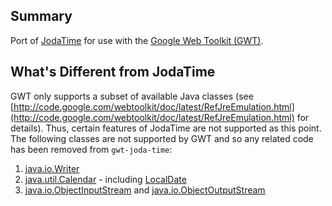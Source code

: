 ## Summary ##

Port of [JodaTime](http://joda-time.sourceforge.net/) for use with the [Google Web Toolkit (GWT)](http://code.google.com/webtoolkit/overview.html).

## What's Different from JodaTime ##

GWT only supports a subset of available Java classes (see [http://code.google.com/webtoolkit/doc/latest/RefJreEmulation.html](http://code.google.com/webtoolkit/doc/latest/RefJreEmulation.html) for details). Thus, certain features of JodaTime are not supported as this point. The following classes are not supported by GWT and so any related code has been removed from `gwt-joda-time`:

  1. [java.io.Writer](http://java.sun.com/javase/6/docs/api/java/io/Writer.html)
  1. [java.util.Calendar](http://java.sun.com/javase/6/docs/api/java/util/Calendar.html) - including [LocalDate](http://joda-time.sourceforge.net/apidocs/org/joda/time/LocalDate.html)
  1. [java.io.ObjectInputStream](http://java.sun.com/javase/6/docs/api/java/io/ObjectInputStream.html) and [java.io.ObjectOutputStream](http://java.sun.com/javase/6/docs/api/java/io/ObjectOutputStream.html)